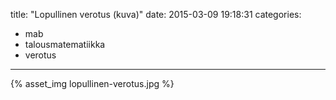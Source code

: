 title: "Lopullinen verotus (kuva)"
date: 2015-03-09 19:18:31
categories:
- mab
- talousmatematiikka
- verotus
---

{% asset_img lopullinen-verotus.jpg %}
